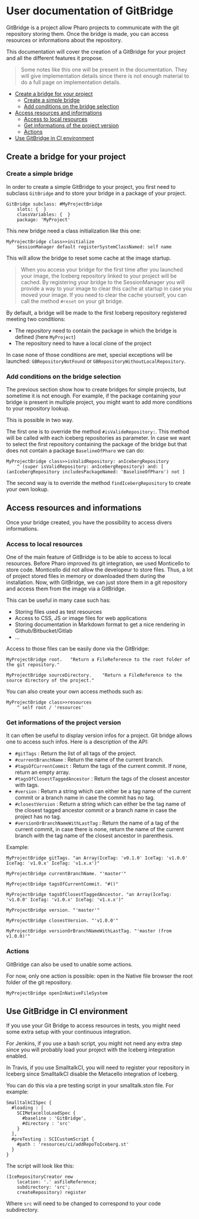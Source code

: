 # User documentation of GitBridge

GitBridge is a project allow Pharo projects to communicate with the git repository storing them. Once the bridge is made, you can access resources or informations about the repository.

This documentation will cover the creation of a GitBridge for your project and all the different features it propose.

> Some notes like this one will be present in the documentation. They will give implementation details since there is not enough material to do a full page on implementation details.

- [Create a bridge for your project](#create-a-bridge-for-your-project)
  * [Create a simple bridge](#create-a-simple-bridge)
  * [Add conditions on the bridge selection](#add-conditions-on-the-bridge-selection)
- [Access resources and informations](#access-resources-and-informations)
  * [Access to local resources](#access-to-local-resources)
  * [Get informations of the project version](#get-informations-of-the-project-version)
  * [Actions](#actions)
- [Use GitBridge in CI environment](#use-gitbridge-in-ci-environment)

## Create a bridge for your project

### Create a simple bridge

In order to create a simple GitBridge to your project, you first need to subclass `GitBridge` and to store your bridge in a package of your project.

```Smalltalk
GitBridge subclass: #MyProjectBridge
	slots: {  }
	classVariables: {  }
	package: 'MyProject'
```

This new bridge need a class initialization like this one:

```Smalltalk
MyProjectBridge class>>initialize
	SessionManager default registerSystemClassNamed: self name
```

This will allow the bridge to reset some cache at the image startup.

> When you access your bridge for the first time after you launched your image, the Iceberg repository linked to your project will be cached. By registering your bridge to the SessionManager you will provide a way to your image to clear this cache at startup in case you moved your image. If you need to clear the cache yourself, you can call the method `#reset` on your git bridge.

By default, a bridge will be made to the first Iceberg repository registered meeting two conditions:
- The repository need to contain the package in which the bridge is defined (here `MyProject`)
- The repository need to have a local clone of the project

In case none of those conditions are met, special exceptions will be launched: `GBRepositoryNotFound` or `GBRepositoryWithoutLocalRepository`.

### Add conditions on the bridge selection

The previous section show how to create bridges for simple projects, but sometime it is not enough. For example, if the package containing your bridge is present in multiple project, you might want to add more conditions to your repository lookup.

This is possible in two way.

The first one is to override the method `#isValideRepository:`. This method will be called with each iceberg repositories as parameter. In case we want to select the first repository containing the package of the bridge but that does not contain a package `BaselineOfPharo` we can do:

```Smalltalk
MyProjectBridge class>>isValidRepository: anIcebergRepository
	^ (super isValidRepository: anIcebergRepository) and: [ (anIcebergRepository includesPackageNamed: 'BaselineOfPharo') not ]
```

The second way is to override the method `findIcebergRepository` to create your own lookup.

## Access resources and informations

Once your bridge created, you have the possibility to access divers informations.

### Access to local resources

One of the main feature of GitBridge is to be able to access to local resources. Before Pharo improved its git integration, we used Monticello to store code. Monticello did not allow the developeur to store files. Thus, a lot of project stored files in memory or downloaded them during the installation. Now, with GitBridge, we can just store them in a git repository and access them from the image via a GitBridge.

This can be useful in many case such has:
- Storing files used as test resources
- Access to CSS, JS or image files for web applications
- Storing documentation in Markdown format to get a nice rendering in Github/Bitbucket/Gitlab
- ...

Access to those files can be easily done via the GitBridge:

```Smalltalk
MyProjectBridge root.	"Return a FileReference to the root folder of the git repository."

MyProjectBridge sourceDirectory.	"Return a FileReference to the source directory of the project."
```

You can also create your own access methods such as:

```Smalltalk
MyProjectBridge class>>resources
	^ self root / 'resources'
```

### Get informations of the project version

It can often be useful to display version infos for a project. Git bridge allows one to access such infos. Here is a description of the API:
- `#gitTags` : Return the list of all tags of the project.
- `#currentBranchName` : Return the name of the current branch.
- `#tagsOfCurrentCommit` : Return the tags of the current commit. If none, return an empty array.
- `#tagsOfClosestTaggedAncestor` : Return the tags of the closest ancestor with tags.
- `#version` : Return a string which can either be a tag name of the current commit or a branch name in case the commit has no tag.
- `#closestVersion` :  Return a string which can either be the tag name of the closest tagged ancestor commit or a branch name in case the project has no tag.
- `#versionOrBranchNameWithLastTag` : Return the name of a tag of the current commit, in case there is none, return the name of the current branch with the tag name of the closest ancestor in parenthesis.

Example: 

```Smalltalk
MyProjectBridge gitTags. "an Array(IceTag: 'v0.1.0' IceTag: 'v1.0.0' IceTag: 'v1.0.x' IceTag: 'v1.x.x')"

MyProjectBridge currentBranchName. "'master'"

MyProjectBridge tagsOfCurrentCommit. "#()"

MyProjectBridge tagsOfClosestTaggedAncestor. "an Array(IceTag: 'v1.0.0' IceTag: 'v1.0.x' IceTag: 'v1.x.x')"

MyProjectBridge version. "'master'"

MyProjectBridge closestVersion. "'v1.0.0'"

MyProjectBridge versionOrBranchNameWithLastTag. "'master (from v1.0.0)'"
```

### Actions

GitBridge can also be used to unable some actions.

For now, only one action is possible: open in the Native file browser the root folder of the git repository.

```Smalltalk
MyProjectBridge openInNativeFileSystem
```

## Use GitBridge in CI environment

If you use your Git Bridge to access resources in tests, you might need some extra setup with your continuous integration.

For Jenkins, if you use a bash script, you might not need any extra step since you will probably load your project with the Iceberg integration enabled.

In Travis, if you use SmalltalkCI, you will need to register your repository in Iceberg since SmalltalkCI disable the Metacello integration of Iceberg.

You can do this via a pre testing script in your smalltalk.ston file. For example:

```Smalltalk
SmalltalkCISpec {
  #loading : [
    SCIMetacelloLoadSpec {
      #baseline : 'GitBridge',
      #directory : 'src'
    }
  ],
  #preTesting : SCICustomScript {
    #path : 'resources/ci/addRepoToIceberg.st'
  }
}
```

The script will look like this:

```Smalltalk
(IceRepositoryCreator new
	location: '.' asFileReference;
	subdirectory: 'src';
	createRepository) register
```

Where `src` will need to be changed to correspond to your code subdirectory.
